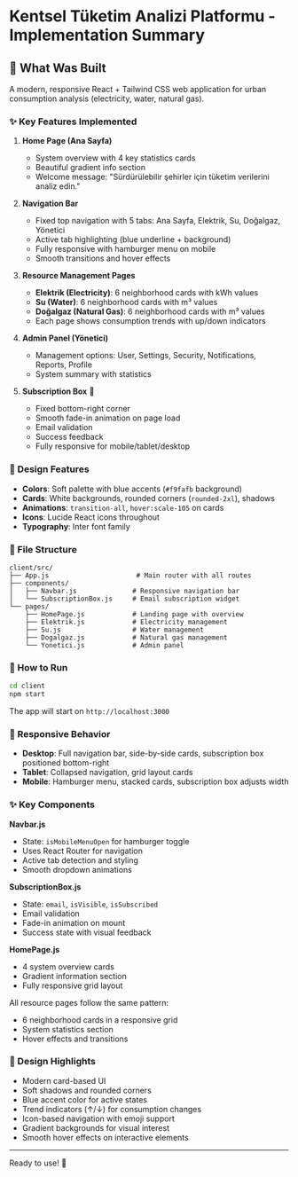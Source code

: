 # Kentsel Tüketim Analizi Platformu - Implementation Summary

## 🎉 What Was Built

A modern, responsive React + Tailwind CSS web application for urban consumption analysis (electricity, water, natural gas).

### ✨ Key Features Implemented

1. **Home Page (Ana Sayfa)**
   - System overview with 4 key statistics cards
   - Beautiful gradient info section
   - Welcome message: "Sürdürülebilir şehirler için tüketim verilerini analiz edin."

2. **Navigation Bar**
   - Fixed top navigation with 5 tabs: Ana Sayfa, Elektrik, Su, Doğalgaz, Yönetici
   - Active tab highlighting (blue underline + background)
   - Fully responsive with hamburger menu on mobile
   - Smooth transitions and hover effects

3. **Resource Management Pages**
   - **Elektrik (Electricity)**: 6 neighborhood cards with kWh values
   - **Su (Water)**: 6 neighborhood cards with m³ values  
   - **Doğalgaz (Natural Gas)**: 6 neighborhood cards with m³ values
   - Each page shows consumption trends with up/down indicators

4. **Admin Panel (Yönetici)**
   - Management options: User, Settings, Security, Notifications, Reports, Profile
   - System summary with statistics

5. **Subscription Box** 📩
   - Fixed bottom-right corner
   - Smooth fade-in animation on page load
   - Email validation
   - Success feedback
   - Fully responsive for mobile/tablet/desktop

### 🎨 Design Features

- **Colors**: Soft palette with blue accents (`#f9fafb` background)
- **Cards**: White backgrounds, rounded corners (`rounded-2xl`), shadows
- **Animations**: `transition-all`, `hover:scale-105` on cards
- **Icons**: Lucide React icons throughout
- **Typography**: Inter font family

### 📁 File Structure

```
client/src/
├── App.js                      # Main router with all routes
├── components/
│   ├── Navbar.js              # Responsive navigation bar
│   └── SubscriptionBox.js     # Email subscription widget
└── pages/
    ├── HomePage.js            # Landing page with overview
    ├── Elektrik.js            # Electricity management
    ├── Su.js                  # Water management
    ├── Dogalgaz.js            # Natural gas management
    └── Yonetici.js            # Admin panel
```

### 🚀 How to Run

```bash
cd client
npm start
```

The app will start on `http://localhost:3000`

### 📱 Responsive Behavior

- **Desktop**: Full navigation bar, side-by-side cards, subscription box positioned bottom-right
- **Tablet**: Collapsed navigation, grid layout cards
- **Mobile**: Hamburger menu, stacked cards, subscription box adjusts width

### ✨ Key Components

**Navbar.js**
- State: `isMobileMenuOpen` for hamburger toggle
- Uses React Router for navigation
- Active tab detection and styling
- Smooth dropdown animations

**SubscriptionBox.js**  
- State: `email`, `isVisible`, `isSubscribed`
- Email validation
- Fade-in animation on mount
- Success state with visual feedback

**HomePage.js**
- 4 system overview cards
- Gradient information section
- Fully responsive grid layout

All resource pages follow the same pattern:
- 6 neighborhood cards in a responsive grid
- System statistics section
- Hover effects and transitions

### 🎯 Design Highlights

- Modern card-based UI
- Soft shadows and rounded corners
- Blue accent color for active states
- Trend indicators (↑/↓) for consumption changes
- Icon-based navigation with emoji support
- Gradient backgrounds for visual interest
- Smooth hover effects on interactive elements

---

Ready to use! 🎉

